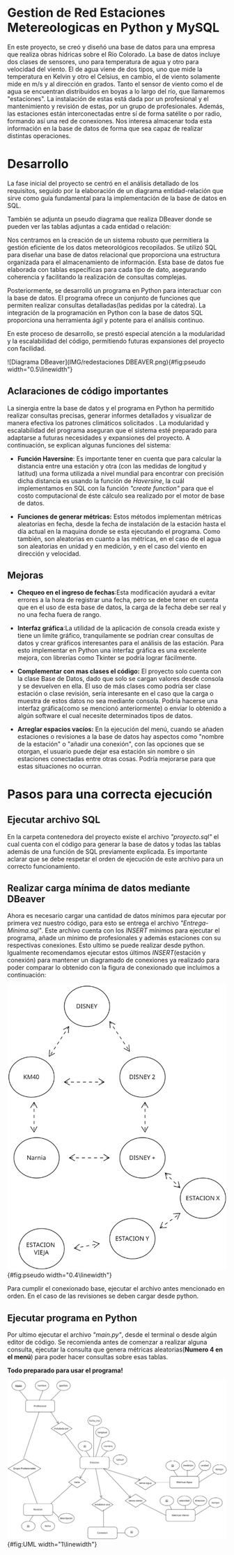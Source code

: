 # Gestion de Red Estaciones Metereologicas en Python y MySQL


En este proyecto, se creó y diseñó una base de datos para una empresa
que realiza obras hídricas sobre el Río Colorado. La base de datos
incluye dos clases de sensores, uno para temperatura de agua y otro para velocidad del viento.
El de agua viene de dos tipos, uno que mide la temperatura en Kelvin y
otro el Celsius, en cambio, el de viento solamente mide en m/s y al
dirección en grados. Tanto el sensor de viento como el de agua se
encuentran distribuidos en boyas a lo largo del río, que llamaremos
"estaciones". La instalación de estas está dada por un profesional y el
mantenimiento y revisión de estas, por un grupo de profesionales.
Además, las estaciones están interconectadas entre sí de forma satélite
o por radio, formando así una red de conexiones. Nos interesa almacenar
toda esta información en la base de datos de forma que sea capaz de
realizar distintas operaciones.

# Desarrollo

La fase inicial del proyecto se centró en el análisis detallado de los
requisitos, seguido por la elaboración de un diagrama entidad-relación 
que sirve como guía fundamental para la implementación de la base de datos en SQL.


También se adjunta un pseudo diagrama que realiza DBeaver donde se
pueden ver las tablas adjuntas a cada entidad o relación:

Nos centramos en la creación de un sistema robusto que permitiera la
gestión eficiente de los datos meteorológicos recopilados. Se utilizó
SQL para diseñar una base de datos relacional que proporciona una
estructura organizada para el almacenamiento de información. Esta base
de datos fue elaborada con tablas específicas para cada tipo de dato,
asegurando coherencia y facilitando la realización de consultas
complejas.

Posteriormente, se desarrolló un programa en Python para interactuar con
la base de datos. El programa ofrece un conjunto de funciones que
permiten realizar consultas detalladas(las pedidas por la cátedra). La
integración de la programación en Python con la base de datos SQL
proporciona una herramienta ágil y potente para el análisis continuo.

En este proceso de desarrollo, se prestó especial atención a la
modularidad y la escalabilidad del código, permitiendo futuras
expansiones del proyecto con facilidad.

![Diagrama DBeaver](IMG/redestaciones DBEAVER.png){#fig:pseudo
width="0.5\\linewidth"}

## Aclaraciones de código importantes 

La sinergia entre la base de datos y el programa en Python ha permitido
realizar consultas precisas, generar informes detallados y visualizar de
manera efectiva los patrones climáticos solicitados . La modularidad y
escalabilidad del programa aseguran que el sistema esté preparado para
adaptarse a futuras necesidades y expansiones del proyecto. A
continuación, se explican algunas funciones del sistema:

-   **Función Haversine**: Es importante tener en cuenta que para
    calcular la distancia entre una estación y otra (con las medidas de
    longitud y latitud) una forma utilizada a nivel mundial para
    encontrar con precisión dicha distancia es usando la función de
    *Haversine*, la cuál implementamos en SQL con la función *"create
    function"* para que el costo computacional de éste cálculo sea
    realizado por el motor de base de datos.

-   **Funciones de generar métricas:** Estos métodos implementan
    métricas aleatorias en fecha, desde la fecha de instalación de la
    estación hasta el día actual en la maquina donde se esta ejecutando
    el programa. Como también, son aleatorias en cuanto a las métricas,
    en el caso de el agua son aleatorias en unidad y en medición, y en
    el caso del viento en dirección y velocidad.

## Mejoras 

-   **Chequeo en el ingreso de fechas**:Esta modificación ayudará a
    evitar errores a la hora de registrar una fecha, pero se debe tener
    en cuenta que en el uso de esta base de datos, la carga de la fecha
    debe ser real y no una fecha fuera de rango.

-   **Interfaz gráfica**:La utilidad de la aplicación de consola creada
    existe y tiene un limite gráfico, tranquilamente se podrían crear
    consultas de datos y crear gráficos interesantes para el análisis de
    las estación. Para esto implementar en Python una interfaz gráfica
    es una excelente mejora, con librerías como Tkinter se podría lograr
    fácilmente.

-   **Complementar con mas clases el código:** El proyecto solo cuenta
    con la clase Base de Datos, dado que solo se cargan valores desde
    consola y se devuelven en ella. El uso de más clases como podría ser
    clase estación o clase revisión, sería interesante en el caso que la
    carga o muestra de estos datos no sea mediante consola. Podría
    hacerse una interfaz gráfica(como se mencionó anteriormente) o
    enviar lo obtenido a algún software el cual necesite determinados
    tipos de datos.

-   **Arreglar espacios vacíos:** En la ejecución del menú, cuando se
    añaden estaciones o revisiones a la base de datos hay aspectos como
    "nombre de la estación" o "añadir una conexión", con las opciones
    que se otorgan, el usuario puede dejar esa estación sin nombre o sin
    estaciones conectadas entre otras cosas. Podría mejorarse para que
    estas situaciones no ocurran.

# Pasos para una correcta ejecución

##  Ejecutar archivo SQL

En la carpeta contenedora del proyecto existe el archivo
*"proyecto.sql"* el cual cuenta con el código para generar la base de
datos y todas las tablas además de una función de SQL previamente
explicada. Es importante aclarar que se debe respetar el orden de
ejecución de este archivo para un correcto funcionamiento.

##  Realizar carga mínima de datos mediante DBeaver

Ahora es necesario cargar una cantidad de datos mínimos para ejecutar
por primera vez nuestro código, para esto se entrega el archivo
*"Entrega-Minima.sql"*. Este archivo cuenta con los *INSERT* mínimos
para ejecutar el programa, añade un mínimo de profesionales y además
estaciones con su respectivas conexiones. Esto ultimo se puede realizar
desde python. Igualmente recomendamos ejecutar estos últimos
*INSERT*(estación y conexión) para mantener un diagramado de conexiones
ya realizado para poder comparar lo obtenido con la figura de
conexionado que incluimos a continuación:

![Diagrama DBeaver](IMG/CONEXIONES.png){#fig:pseudo
width="0.4\\linewidth"}

Para cumplir el conexionado base, ejecutar el archivo antes mencionado
en orden. En el caso de las revisiones se deben cargar desde python.

## Ejecutar programa en Python

Por ultimo ejecutar el archivo *\"main.py\"*, desde el terminal o desde
algún editor de código. Se recomienda antes de comenzar a realizar
alguna consulta, ejecutar la consulta que genera métricas
aleatorias(**Numero 4 en el menú**) para poder hacer consultas sobre
esas tablas.

**Todo preparado para usar el programa!**


![Diagrama ENTIDAD-RELACION](IMG/E-R.png){#fig:UML width="1\\linewidth"}

